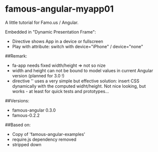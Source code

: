famous-angular-myapp01
=======================

A little tutorial for Famo.us / Angular.

Embedded in "Dynamic Presentation Frame":
- Directive <presentationframe> shows App in a device or fullscreen
- Play with attribute: switch with device="iPhone" / device="none"

##Remark:
- fa-app needs fixed width/height => not so nize
- width and height can not be bound to model values in current Angular version (planned for 3.0 !)
- directive '<presentationframe>' uses a very simple but effective solution:
  insert CSS dynamically with the computed widht/height.
  Not nice looking, but works - at least for quick tests and prototypes...

##Versions:
- famous-angular 0.3.0
- famous-0.2.2

##Based on:
- Copy of 'famous-angular-examples'
- require.js dependency removed
- stripped down

